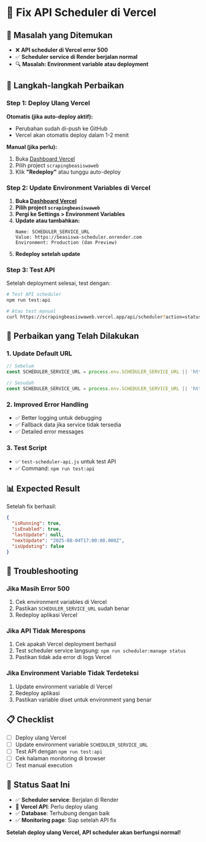 # 🔧 Fix API Scheduler di Vercel

## 🚨 Masalah yang Ditemukan

- ❌ **API scheduler di Vercel error 500**
- ✅ **Scheduler service di Render berjalan normal**
- 🔍 **Masalah: Environment variable atau deployment**

## 🚀 Langkah-langkah Perbaikan

### **Step 1: Deploy Ulang Vercel**

**Otomatis (jika auto-deploy aktif):**
- Perubahan sudah di-push ke GitHub
- Vercel akan otomatis deploy dalam 1-2 menit

**Manual (jika perlu):**
1. Buka [Dashboard Vercel](https://vercel.com/dashboard)
2. Pilih project `scrapingbeasiswaweb`
3. Klik **"Redeploy"** atau tunggu auto-deploy

### **Step 2: Update Environment Variables di Vercel**

1. **Buka [Dashboard Vercel](https://vercel.com/dashboard)**
2. **Pilih project `scrapingbeasiswaweb`**
3. **Pergi ke Settings > Environment Variables**
4. **Update atau tambahkan:**
   ```
   Name: SCHEDULER_SERVICE_URL
   Value: https://beasiswa-scheduler.onrender.com
   Environment: Production (dan Preview)
   ```
5. **Redeploy setelah update**

### **Step 3: Test API**

Setelah deployment selesai, test dengan:
```bash
# Test API scheduler
npm run test:api

# Atau test manual
curl https://scrapingbeasiswaweb.vercel.app/api/scheduler?action=status
```

## 🔧 Perbaikan yang Telah Dilakukan

### **1. Update Default URL**
```typescript
// Sebelum
const SCHEDULER_SERVICE_URL = process.env.SCHEDULER_SERVICE_URL || 'http://localhost:3001'

// Sesudah
const SCHEDULER_SERVICE_URL = process.env.SCHEDULER_SERVICE_URL || 'https://beasiswa-scheduler.onrender.com'
```

### **2. Improved Error Handling**
- ✅ Better logging untuk debugging
- ✅ Fallback data jika service tidak tersedia
- ✅ Detailed error messages

### **3. Test Script**
- ✅ `test-scheduler-api.js` untuk test API
- ✅ Command: `npm run test:api`

## 📊 Expected Result

Setelah fix berhasil:
```json
{
  "isRunning": true,
  "isEnabled": true,
  "lastUpdate": null,
  "nextUpdate": "2025-08-04T17:00:00.000Z",
  "isUpdating": false
}
```

## 🐛 Troubleshooting

### **Jika Masih Error 500**
1. Cek environment variables di Vercel
2. Pastikan `SCHEDULER_SERVICE_URL` sudah benar
3. Redeploy aplikasi Vercel

### **Jika API Tidak Merespons**
1. Cek apakah Vercel deployment berhasil
2. Test scheduler service langsung: `npm run scheduler:manage status`
3. Pastikan tidak ada error di logs Vercel

### **Jika Environment Variable Tidak Terdeteksi**
1. Update environment variable di Vercel
2. Redeploy aplikasi
3. Pastikan variable diset untuk environment yang benar

## 📋 Checklist

- [ ] Deploy ulang Vercel
- [ ] Update environment variable `SCHEDULER_SERVICE_URL`
- [ ] Test API dengan `npm run test:api`
- [ ] Cek halaman monitoring di browser
- [ ] Test manual execution

## 🎯 Status Saat Ini

- ✅ **Scheduler service**: Berjalan di Render
- 🔄 **Vercel API**: Perlu deploy ulang
- ✅ **Database**: Terhubung dengan baik
- ✅ **Monitoring page**: Siap setelah API fix

**Setelah deploy ulang Vercel, API scheduler akan berfungsi normal!** 